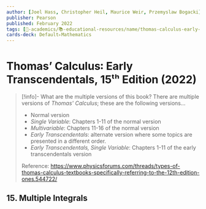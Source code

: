 ```yaml
---
author: [Joel Hass, Christopher Heil, Maurice Weir, Przemyslaw Bogacki]
publisher: Pearson
published: February 2022
tags: [🔴-academics/📚-educational-resources/name/thomas-calculus-early-transcendentals-15th-edition-2022, study-note] 
cards-deck: Default▹Mathematics
---
```


# Thomas’ Calculus꞉ Early Transcendentals, 15ᵗʰ Edition (2022)

> [!info]- What are the multiple versions of this book?
> There are multiple versions of *Thomas' Calculus*; these are the following versions...
> - Normal version
> - *Single Variable*: Chapters 1-11 of the normal version
> - *Multivariable*: Chapters 11-16 of the normal version
> - *Early Transcendentals*: alternate version where some topics are presented in a different order.
> - *Early Transcendentals, Single Variable*: Chapters 1-11 of the early transcendentals version
> 
> Reference: https://www.physicsforums.com/threads/types-of-thomas-calculus-textbooks-specifically-referring-to-the-12th-edition-ones.544722/

## 15. Multiple Integrals

